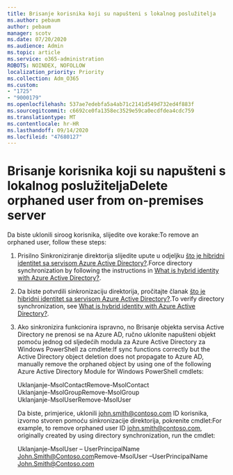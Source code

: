 ```yaml
---
title: Brisanje korisnika koji su napušteni s lokalnog poslužitelja
ms.author: pebaum
author: pebaum
manager: scotv
ms.date: 07/20/2020
ms.audience: Admin
ms.topic: article
ms.service: o365-administration
ROBOTS: NOINDEX, NOFOLLOW
localization_priority: Priority
ms.collection: Adm_O365
ms.custom:
- "1725"
- "9000179"
ms.openlocfilehash: 537ae7edebfa5a4ab71c2141d549d732ed4f883f
ms.sourcegitcommit: c6692ce0fa1358ec3529e59ca0ecdfdea4cdc759
ms.translationtype: MT
ms.contentlocale: hr-HR
ms.lasthandoff: 09/14/2020
ms.locfileid: "47680127"
---
```

# <a name="delete-orphaned-user-from-on-premises-server"></a><span data-ttu-id="11e45-102">Brisanje korisnika koji su napušteni s lokalnog poslužitelja</span><span class="sxs-lookup"><span data-stu-id="11e45-102">Delete orphaned user from on-premises server</span></span>

<span data-ttu-id="11e45-103">Da biste uklonili siroog korisnika, slijedite ove korake:</span><span class="sxs-lookup"><span data-stu-id="11e45-103">To remove an orphaned user, follow these steps:</span></span>

1. <span data-ttu-id="11e45-104">Prisilno Sinkroniziranje direktorija slijedite upute u odjeljku [što je hibridni identitet sa servisom Azure Active Directory?](https://technet.microsoft.com/library/jj151771.aspx#bkmk_synchronizedirectories).</span><span class="sxs-lookup"><span data-stu-id="11e45-104">Force directory synchronization by following the instructions in [What is hybrid identity with Azure Active Directory?](https://technet.microsoft.com/library/jj151771.aspx#bkmk_synchronizedirectories).</span></span>

2. <span data-ttu-id="11e45-105">Da biste potvrdili sinkronizaciju direktorija, pročitajte članak [što je hibridni identitet sa servisom Azure Active Directory?](https://technet.microsoft.com/library/jj151797.aspx).</span><span class="sxs-lookup"><span data-stu-id="11e45-105">To verify directory synchronization, see [What is hybrid identity with Azure Active Directory?](https://technet.microsoft.com/library/jj151797.aspx).</span></span>

3. <span data-ttu-id="11e45-106">Ako sinkronizira funkcionira ispravno, no Brisanje objekta servisa Active Directory ne prenosi se na Azure AD, ručno uklonite napušteni objekt pomoću jednog od sljedećih modula za Azure Active Directory za Windows PowerShell za cmdlete:</span><span class="sxs-lookup"><span data-stu-id="11e45-106">If sync functions correctly but the Active Directory object deletion does not propagate to Azure AD, manually remove the orphaned object by using one of the following Azure Active Directory Module for Windows PowerShell cmdlets:</span></span>

    <span data-ttu-id="11e45-107">Uklanjanje-MsolContact</span><span class="sxs-lookup"><span data-stu-id="11e45-107">Remove-MsolContact</span></span>  
    <span data-ttu-id="11e45-108">Uklanjanje-MsolGroup</span><span class="sxs-lookup"><span data-stu-id="11e45-108">Remove-MsolGroup</span></span>  
    <span data-ttu-id="11e45-109">Uklanjanje-MsolUser</span><span class="sxs-lookup"><span data-stu-id="11e45-109">Remove-MsolUser</span></span>

    <span data-ttu-id="11e45-110">Da biste, primjerice, uklonili john.smith@contoso.com ID korisnika, izvorno stvoren pomoću sinkronizacije direktorija, pokrenite cmdlet:</span><span class="sxs-lookup"><span data-stu-id="11e45-110">For example, to remove orphaned user ID john.smith@contoso.com, originally created by using directory synchronization, run the cmdlet:</span></span>

    <span data-ttu-id="11e45-111">Uklanjanje-MsolUser – UserPrincipalName John.Smith@Contoso.com</span><span class="sxs-lookup"><span data-stu-id="11e45-111">Remove-MsolUser –UserPrincipalName John.Smith@Contoso.com</span></span>